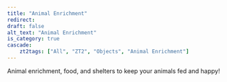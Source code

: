 ```yaml
---
title: "Animal Enrichment"
redirect: 
draft: false
alt_text: "Animal Enrichment"
is_category: true
cascade: 
    zt2tags: ["All", "ZT2", "Objects", "Animal Enrichment"]
---
```


Animal enrichment, food, and shelters to keep your animals fed and happy!